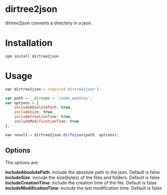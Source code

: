 # dirtree2json
dirtree2json converts a directory in a json.

# Installation
```
npm install dirtree2json
```

# Usage
``` javascript
var dirtree2json = require('dirtree2json');

var path = __dirname + '/node_modules';
var options = {
    includeAbsolutePath: true,
    includeSize: true,
    includeCreationTime: true,
    includeModificationTime: true
};

var result = dirtree2json.dirTojson(path, options);
```

## Options
The options are:

**includeAbsolutePath**: include the absolute path to the json. Default is false  
**includeSize**: include the size(bytes) of the files and folders. Default is false  
**includeCreationTime**: include the creation time of the file. Default is false  
**includeModificationTime**: include the last modification time. Default is false  

